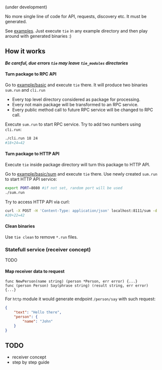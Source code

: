 (under development)

No more single line of code for API, requests, discovery etc. It must be generated.

See [examples](example/).  Just execute `tie` in any example directory and then play around with generated binaries :)

## How it works

***Be careful, due errors `tie` may leave `tie_modules` directories***

#### Turn package to RPC API

Go to [example/basic](example/basic/) and execute `tie` there.
It will produce two binaries `sum.run` and `cli.run`

- Every top level directory considered as package for processing.
- Every not main package will be transformed to an RPC service.
- Every public method call to future RPC service will be changed to RPC call.

Execute `sum.run` to start RPC service. Try to add two numbers using `cli.run`:

```bash
./cli.run 18 24
#18+24=42
```

#### Turn package to HTTP API

Execute `tie` inside package directory will turn this package to HTTP API.

Go to [example/basic/sum](example/basic/sum/) and execute `tie` there.
Use newly created `sum.run` to start HTTP API service:

```bash
export PORT=8080 #if not set, random port will be used
./sum.run
```

Try to access HTTP API via curl:

```bash
curl -X POST -H 'Content-Type: application/json' localhost:8111/sum -d '{"a":20, "b":22}'
#20+22=42
```


#### Clean binaries

Use `tie clean` to remove `*.run` files.


### Statefull service (receiver concept)

TODO

#### Map receiver data to request

```golang
func NewPerson(name string) (person *Person, err error) {...}
func (person Person) Say(phrase string) (result string, err error) {...}
```
For `http` module it would generate endpoint `/person/say` with such request:
```json
{
	"text": "Hello there",
	"person": {
		"name": "John"
	}
}
```


## TODO

- receiver concept
- step by step guide

